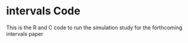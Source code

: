 intervals Code
========================================================

This is the R and C code to run the simulation study for the forthcoming intervals paper